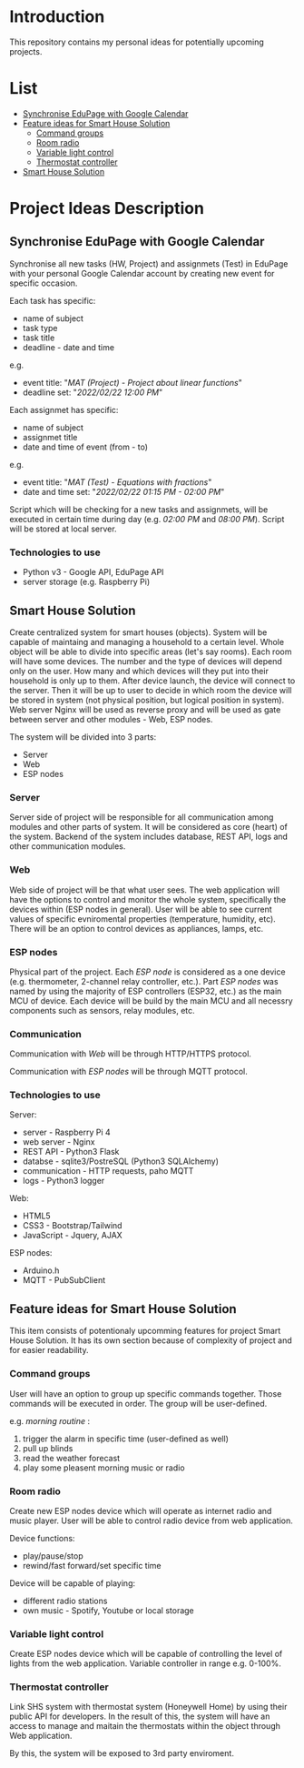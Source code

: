 # Introduction

This repository contains my personal ideas for potentially upcoming projects.

# List

- [Synchronise EduPage with Google Calendar](#synchronise-edupage-with-google-calendar)
- [Feature ideas for Smart House Solution](#feature-ideas-for-smart-house-solution)
  - [Command groups](#command-groups)
  - [Room radio](#room-radio)
  - [Variable light control](#variable-light-control)
  - [Thermostat controller](#thermostat-controller)
- [Smart House Solution](#smart-house-solution)

# Project Ideas Description

## Synchronise EduPage with Google Calendar

Synchronise all new tasks (HW, Project) and assignmets (Test) in EduPage with your personal Google Calendar account by creating new event for specific occasion.

Each task has specific:

- name of subject
- task type
- task title
- deadline - date and time

e.g.

- event title: "*MAT (Project) - Project about linear functions*"
- deadline set: "*2022/02/22 12:00 PM*"

Each assignmet has specific:

- name of subject
- assignmet title
- date and time of event (from - to)

e.g.

- event title: "*MAT (Test) - Equations with fractions*"
- date and time set: "*2022/02/22 01:15 PM - 02:00 PM*"

Script which will be checking for a new tasks and assignmets, will be executed in certain time during day (e.g. *02:00 PM* and *08:00 PM*). Script will be stored at local server.

### Technologies to use

- Python v3 - Google API, EduPage API
- server storage (e.g. Raspberry Pi)

## Smart House Solution

Create centralized system for smart houses (objects). System will be capable of maintaing and managing a household to a certain level. Whole object will be able to divide into specific areas (let's say rooms). Each room will have some devices. The number and the type of devices will depend only on the user. How many and which devices will they put into their household is only up to them. After device launch, the device will connect to the server. Then it will be up to user to decide in which room the device will be stored in system (not physical position, but logical position in system). Web server Nginx will be used as reverse proxy and will be used as gate between server and other modules - Web, ESP nodes.

The system will be divided into 3 parts:

- Server
- Web
- ESP nodes

### Server

Server side of project will be responsible for all communication among modules and other parts of system. It will be considered as core (heart) of the system. Backend of the system includes database, REST API, logs and other communication modules.

### Web

Web side of project will be that what user sees. The web application will have the options to control and monitor the whole system, specifically the devices within (ESP nodes in general). User will be able to see current values of specific evniromental properties (temperature, humidity, etc). There will be an option to control devices as appliances, lamps, etc.

### ESP nodes

Physical part of the project. Each *ESP node* is considered as a one device (e.g. thermometer, 2-channel relay controller, etc.). Part *ESP nodes* was named by using the majority of ESP controllers (ESP32, etc.) as the main MCU of device. Each device will be build by the main MCU and all necessry components such as sensors, relay modules, etc.

### Communication

Communication with *Web* will be through HTTP/HTTPS protocol.

Communication with *ESP nodes* will be through MQTT protocol.

### Technologies to use

Server:

- server - Raspberry Pi 4
- web server - Nginx
- REST API - Python3 Flask
- databse - sqlite3/PostreSQL (Python3 SQLAlchemy)
- communication - HTTP requests, paho MQTT
- logs - Python3 logger

Web:

- HTML5
- CSS3 - Bootstrap/Tailwind
- JavaScript - Jquery, AJAX

ESP nodes:

- Arduino.h
- MQTT - PubSubClient

## Feature ideas for Smart House Solution

This item consists of potentionaly upcomming features for project Smart House Solution. It has its own section because of complexity of project and for easier readability.

### Command groups

User will have an option to group up specific commands together. Those commands will be executed in order. The group will be user-defined.

e.g. *morning routine* :

1. trigger the alarm in specific time (user-defined as well)
2. pull up blinds
3. read the weather forecast
4. play some pleasent morning music or radio

### Room radio

Create new ESP nodes device which will operate as internet radio and music player. User will be able to control radio device from web application.

Device functions:

- play/pause/stop
- rewind/fast forward/set specific time

Device will be capable of playing:

- different radio stations
- own music - Spotify, Youtube or local storage

### Variable light control

Create ESP nodes device which will be capable of controlling the level of lights from the web application. Variable controller in range e.g. 0-100%.

### Thermostat controller

Link SHS system with thermostat system (Honeywell Home) by using their public API for developers. In the result of this, the system will have an access to manage and maitain the thermostats within the object through Web application.

By this, the system will be exposed to 3rd party enviroment.
